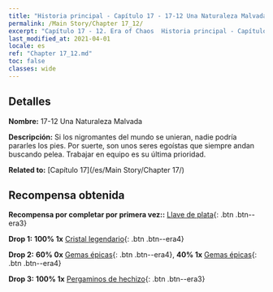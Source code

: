 ```yaml
---
title: "Historia principal - Capítulo 17 - 17-12 Una Naturaleza Malvada"
permalink: /Main Story/Chapter 17_12/
excerpt: "Capítulo 17 - 12. Era of Chaos  Historia principal - Capítulo 17_12. 17-12 Una Naturaleza Malvada"
last_modified_at: 2021-04-01
locale: es
ref: "Chapter 17_12.md"
toc: false
classes: wide
---
```


## Detalles

 **Nombre:** 17-12 Una Naturaleza Malvada

 **Descripción:** Si los nigromantes del mundo se unieran, nadie podría pararles los pies. Por suerte, son unos seres egoístas que siempre andan buscando pelea. Trabajar en equipo es su última prioridad.

 **Related to:** [Capítulo 17](/es/Main Story/Chapter 17/)

## Recompensa obtenida

 **Recompensa por completar por primera vez::** [Llave de plata](/es/Items/con_693/){: .btn .btn--era3}

 **Drop 1:** **100% 1x** [Cristal legendario](/es/Items/mat_59/){: .btn .btn--era4}

 **Drop 2:** **60% 0x** [Gemas épicas](/es/Items/mat_51/){: .btn .btn--era4}, **40% 1x** [Gemas épicas](/es/Items/mat_51/){: .btn .btn--era4}

 **Drop 3:** **100% 1x** [Pergaminos de hechizo](/es/Items/con_694/){: .btn .btn--era3}

